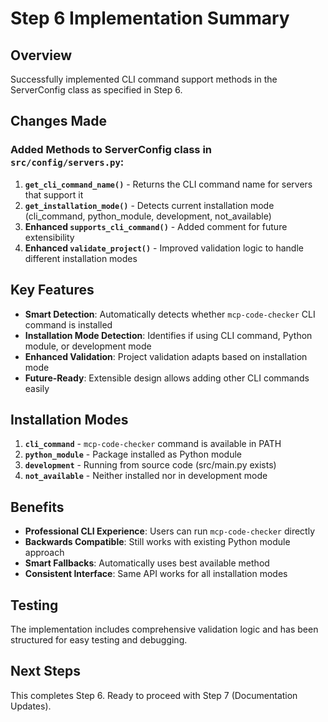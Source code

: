 # Step 6 Implementation Summary

## Overview
Successfully implemented CLI command support methods in the ServerConfig class as specified in Step 6.

## Changes Made

### Added Methods to ServerConfig class in `src/config/servers.py`:

1. **`get_cli_command_name()`** - Returns the CLI command name for servers that support it
2. **`get_installation_mode()`** - Detects current installation mode (cli_command, python_module, development, not_available)  
3. **Enhanced `supports_cli_command()`** - Added comment for future extensibility
4. **Enhanced `validate_project()`** - Improved validation logic to handle different installation modes

## Key Features

- **Smart Detection**: Automatically detects whether `mcp-code-checker` CLI command is installed
- **Installation Mode Detection**: Identifies if using CLI command, Python module, or development mode
- **Enhanced Validation**: Project validation adapts based on installation mode
- **Future-Ready**: Extensible design allows adding other CLI commands easily

## Installation Modes

1. **`cli_command`** - `mcp-code-checker` command is available in PATH
2. **`python_module`** - Package installed as Python module 
3. **`development`** - Running from source code (src/main.py exists)
4. **`not_available`** - Neither installed nor in development mode

## Benefits

- **Professional CLI Experience**: Users can run `mcp-code-checker` directly
- **Backwards Compatible**: Still works with existing Python module approach
- **Smart Fallbacks**: Automatically uses best available method
- **Consistent Interface**: Same API works for all installation modes

## Testing

The implementation includes comprehensive validation logic and has been structured for easy testing and debugging.

## Next Steps

This completes Step 6. Ready to proceed with Step 7 (Documentation Updates).
